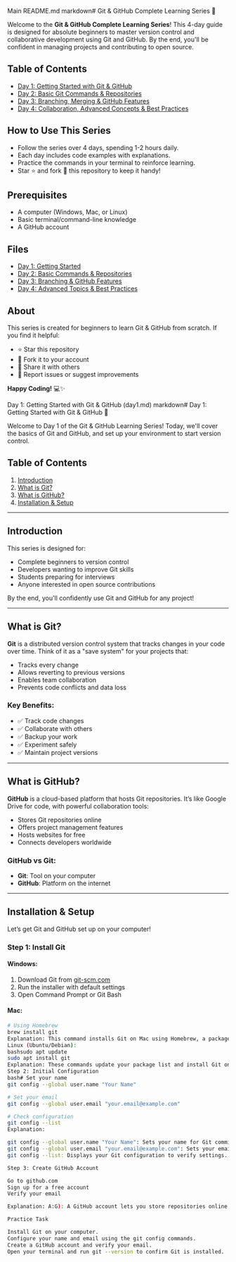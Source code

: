Main README.md
markdown# Git & GitHub Complete Learning Series 🚀

Welcome to the **Git & GitHub Complete Learning Series**! This 4-day guide is designed for absolute beginners to master version control and collaborative development using Git and GitHub. By the end, you'll be confident in managing projects and contributing to open source.

## Table of Contents
- [Day 1: Getting Started with Git & GitHub](#day-1)
- [Day 2: Basic Git Commands & Repositories](#day-2)
- [Day 3: Branching, Merging & GitHub Features](#day-3)
- [Day 4: Collaboration, Advanced Concepts & Best Practices](#day-4)

## How to Use This Series
- Follow the series over 4 days, spending 1-2 hours daily.
- Each day includes code examples with explanations.
- Practice the commands in your terminal to reinforce learning.
- Star ⭐ and fork 🍴 this repository to keep it handy!

## Prerequisites
- A computer (Windows, Mac, or Linux)
- Basic terminal/command-line knowledge
- A GitHub account

## Files
- [Day 1: Getting Started](day1.md)
- [Day 2: Basic Commands & Repositories](day2.md)
- [Day 3: Branching & GitHub Features](day3.md)
- [Day 4: Advanced Topics & Best Practices](day4.md)

## About
This series is created for beginners to learn Git & GitHub from scratch. If you find it helpful:
- ⭐ Star this repository
- 🍴 Fork it to your account
- 📢 Share it with others
- 🐛 Report issues or suggest improvements

**Happy Coding!** 💻✨

Day 1: Getting Started with Git & GitHub (day1.md)
markdown# Day 1: Getting Started with Git & GitHub 🚀

Welcome to Day 1 of the Git & GitHub Learning Series! Today, we'll cover the basics of Git and GitHub, and set up your environment to start version control.

## Table of Contents
1. [Introduction](#introduction)
2. [What is Git?](#what-is-git)
3. [What is GitHub?](#what-is-github)
4. [Installation & Setup](#installation--setup)

---

## Introduction

This series is designed for:
- Complete beginners to version control
- Developers wanting to improve Git skills
- Students preparing for interviews
- Anyone interested in open source contributions

By the end, you'll confidently use Git and GitHub for any project!

---

## What is Git?

**Git** is a distributed version control system that tracks changes in your code over time. Think of it as a "save system" for your projects that:
- Tracks every change
- Allows reverting to previous versions
- Enables team collaboration
- Prevents code conflicts and data loss

### Key Benefits:
- ✅ Track code changes
- ✅ Collaborate with others
- ✅ Backup your work
- ✅ Experiment safely
- ✅ Maintain project versions

---

## What is GitHub?

**GitHub** is a cloud-based platform that hosts Git repositories. It’s like Google Drive for code, with powerful collaboration tools:
- Stores Git repositories online
- Offers project management features
- Hosts websites for free
- Connects developers worldwide

### GitHub vs Git:
- **Git**: Tool on your computer
- **GitHub**: Platform on the internet

---

## Installation & Setup

Let’s get Git and GitHub set up on your computer!

### Step 1: Install Git

#### Windows:
1. Download Git from [git-scm.com](https://git-scm.com/)
2. Run the installer with default settings
3. Open Command Prompt or Git Bash

#### Mac:
```bash
# Using Homebrew
brew install git
Explanation: This command installs Git on Mac using Homebrew, a package manager. If you don’t have Homebrew, download Git from git-scm.com.
Linux (Ubuntu/Debian):
bashsudo apt update
sudo apt install git
Explanation: These commands update your package list and install Git on Ubuntu/Debian-based systems. sudo runs the command as an administrator.
Step 2: Initial Configuration
bash# Set your name
git config --global user.name "Your Name"

# Set your email
git config --global user.email "your.email@example.com"

# Check configuration
git config --list
Explanation:

git config --global user.name "Your Name": Sets your name for Git commits, visible in commit history.
git config --global user.email "your.email@example.com": Sets your email, which should match your GitHub email.
git config --list: Displays your Git configuration to verify settings.

Step 3: Create GitHub Account

Go to github.com
Sign up for a free account
Verify your email

Explanation: A:G): A GitHub account lets you store repositories online and collaborate with others. Email verification is required to use all features.

Practice Task

Install Git on your computer.
Configure your name and email using the git config commands.
Create a GitHub account and verify your email.
Open your terminal and run git --version to confirm Git is installed.